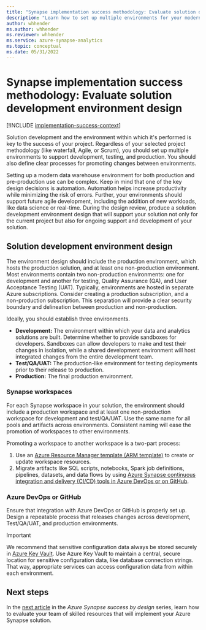 ```yaml
---
title: "Synapse implementation success methodology: Evaluate solution development environment design"
description: "Learn how to set up multiple environments for your modern data warehouse project to support development, testing, and production."
author: whhender
ms.author: whhender
ms.reviewer: whhender
ms.service: azure-synapse-analytics
ms.topic: conceptual
ms.date: 05/31/2022
---
```


# Synapse implementation success methodology: Evaluate solution development environment design

[!INCLUDE [implementation-success-context](includes/implementation-success-context.md)]

Solution development and the environment within which it's performed is key to the success of your project. Regardless of your selected project methodology (like waterfall, Agile, or Scrum), you should set up multiple environments to support development, testing, and production. You should also define clear processes for promoting changes between environments.

Setting up a modern data warehouse environment for both production and pre-production use can be complex. Keep in mind that one of the key design decisions is automation. Automation helps increase productivity while minimizing the risk of errors. Further, your environments should support future agile development, including the addition of new workloads, like data science or real-time. During the design review, produce a solution development environment design that will support your solution not only for the current project but also for ongoing support and development of your solution.

## Solution development environment design 

The environment design should include the production environment, which hosts the production solution, and at least one non-production environment. Most environments contain two non-production environments: one for development and another for testing, Quality Assurance (QA), and User Acceptance Testing (UAT). Typically, environments are hosted in separate Azure subscriptions. Consider creating a production subscription, and a non-production subscription. This separation will provide a clear security boundary and delineation between production and non-production.

Ideally, you should establish three environments.

- **Development:** The environment within which your data and analytics solutions are built. Determine whether to provide sandboxes for developers. Sandboxes can allow developers to make and test their changes in isolation, while a shared development environment will host integrated changes from the entire development team.
- **Test/QA/UAT:** The production-like environment for testing deployments prior to their release to production.
- **Production:** The final production environment.

### Synapse workspaces

For each Synapse workspace in your solution, the environment should include a production workspace and at least one non-production workspace for development and test/QA/UAT. Use the same name for all pools and artifacts across environments. Consistent naming will ease the promotion of workspaces to other environments.

Promoting a workspace to another workspace is a two-part process:

1. Use an [Azure Resource Manager template (ARM template)](../../azure-resource-manager/templates/overview.md) to create or update workspace resources.
1. Migrate artifacts like SQL scripts, notebooks, Spark job definitions, pipelines, datasets, and data flows by using [Azure Synapse continuous integration and delivery (CI/CD) tools in Azure DevOps or on GitHub](../cicd/continuous-integration-delivery.md).

### Azure DevOps or GitHub

Ensure that integration with Azure DevOps or GitHub is properly set up. Design a repeatable process that releases changes across development, Test/QA/UAT, and production environments. 

>[!IMPORTANT]
> We recommend that sensitive configuration data always be stored securely in [Azure Key Vault](../../key-vault/general/basic-concepts.md). Use Azure Key Vault to maintain a central, secure location for sensitive configuration data, like database connection strings. That way, appropriate services can access configuration data from within each environment.

## Next steps

In the [next article](implementation-success-evaluate-team-skill-sets.md) in the *Azure Synapse success by design* series, learn how to evaluate your team of skilled resources that will implement your Azure Synapse solution.